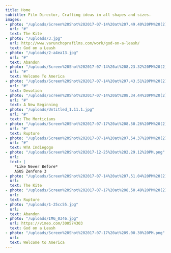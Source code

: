 ```yaml
---
title: Home
subtitle: Film Director, Crafting ideas in all shapes and sizes.
images:
- photo: "/uploads/Screen%20Shot%202017-07-14%20at%207.49.40%20PM%20(2).png"
  url: "#"
  text: The Kite
- photo: "/uploads/3.jpg"
  url: http://www.varunchoprafilms.com/work/god-on-a-leash/
  text: God on a Leash
- photo: "/uploads/2-a4ea13.jpg"
  url: "#"
  text: Abandon
- photo: "/uploads/Screen%20Shot%202017-07-14%20at%208.23.32%20PM%20(2).png"
  url: "#"
  text: Welcome To America
- photo: "/uploads/Screen%20Shot%202017-07-14%20at%207.43.51%20PM%20(2).png"
  url: "#"
  text: Devotion
- photo: "/uploads/Screen%20Shot%202017-07-14%20at%208.34.44%20PM%20(2).png"
  url: "#"
  text: A New Beginning
- photo: "/uploads/Untitled_1.11.1.jpg"
  url: "#"
  text: The Morticians
- photo: "/uploads/Screen%20Shot%202017-07-17%20at%208.50.26%20PM%20(2).png"
  url: "#"
  text: Rupture
- photo: "/uploads/Screen%20Shot%202017-07-14%20at%207.54.37%20PM%20(2).png"
  url: "#"
  text: WTA Indiegogo
- photo: "/uploads/Screen%20Shot%202017-12-25%20at%202.29.12%20PM.png"
  url: 
  text: |
    *Like Never Before*
    ASUS Zenfone 3
- photo: "/uploads/Screen%20Shot%202017-07-14%20at%207.51.04%20PM%20(2).png"
  url: 
  text: The Kite
- photo: "/uploads/Screen%20Shot%202017-07-17%20at%208.50.49%20PM%20(2).png"
  url: 
  text: Rupture
- photo: "/uploads/1-25cc55.jpg"
  url: 
  text: Abandon
- photo: "/uploads/IMG_0346.jpg"
  url: https://vimeo.com/300574303
  text: God on a Leash
- photo: "/uploads/Screen%20Shot%202017-07-17%20at%209.00.30%20PM.png"
  url: 
  text: Welcome to America
---
```


